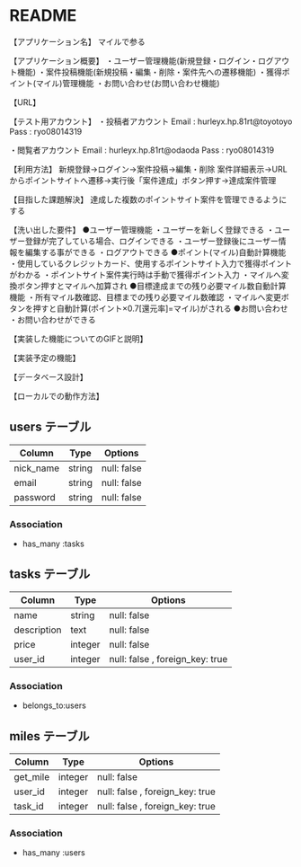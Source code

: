 # README

【アプリケーション名】
マイルで参る

【アプリケーション概要】
・ユーザー管理機能(新規登録・ログイン・ログアウト機能)
・案件投稿機能(新規投稿・編集・削除・案件先への遷移機能)
・獲得ポイント(マイル)管理機能
・お問い合わせ(お問い合わせ機能)

【URL】


【テスト用アカウント】
・投稿者アカウント
Email : hurleyx.hp.81rt@toyotoyo
Pass  : ryo08014319

・閲覧者アカウント
Email : hurleyx.hp.81rt@odaoda
Pass  : ryo08014319


【利用方法】
新規登録→ログイン→案件投稿→編集・削除
案件詳細表示→URLからポイントサイトへ遷移→実行後「案件達成」ボタン押す→達成案件管理

【目指した課題解決】
達成した複数のポイントサイト案件を管理できるようにする

【洗い出した要件】
●ユーザー管理機能
・ユーザーを新しく登録できる
・ユーザー登録が完了している場合、ログインできる
・ユーザー登録後にユーザー情報を編集する事ができる
・ログアウトできる
●ポイント(マイル)自動計算機能
・使用しているクレジットカード、使用するポイントサイト入力で獲得ポイントがわかる
・ポイントサイト案件実行時は手動で獲得ポイント入力
・マイルへ変換ボタン押すとマイルへ加算され
●目標達成までの残り必要マイル数自動計算機能
・所有マイル数確認、目標までの残り必要マイル数確認
・マイルへ変更ボタンを押すと自動計算(ポイント×0.7[還元率]=マイル)がされる
●お問い合わせ
・お問い合わせができる

【実装した機能についてのGIFと説明】

【実装予定の機能】

【データベース設計】
 
【ローカルでの動作方法】


## users テーブル

| Column        | Type    | Options     |
| --------------| ------  | ----------- |
| nick_name     | string  | null: false |
| email         | string  | null: false |
| password      | string  | null: false |
### Association

- has_many :tasks

## tasks テーブル

| Column           | Type     |Options           |
| -----------------| -------- | ------------------|
| name             | string   | null: false       |
| description      | text     | null: false       |
| price            | integer  | null: false       |
| user_id          | integer  | null: false , foreign_key: true          |
### Association

- belongs_to:users

## miles テーブル

| Column        | Type    | Options     |
| --------------| ------  | ----------- |
| get_mile      | integer | null: false |
| user_id       | integer  | null: false , foreign_key: true          |
| task_id       | integer  | null: false , foreign_key: true          |
### Association

- has_many :users

